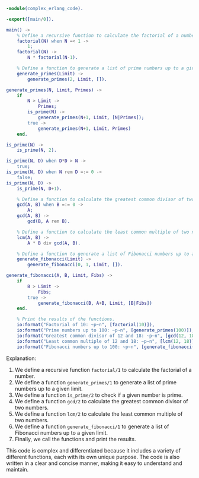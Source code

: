 ```erlang
-module(complex_erlang_code).

-export([main/0]).

main() ->
    % Define a recursive function to calculate the factorial of a number.
    factorial(N) when N =< 1 ->
        1;
    factorial(N) ->
        N * factorial(N-1).

    % Define a function to generate a list of prime numbers up to a given limit.
    generate_primes(Limit) ->
        generate_primes(2, Limit, []).

generate_primes(N, Limit, Primes) ->
    if
        N > Limit ->
            Primes;
        is_prime(N) ->
            generate_primes(N+1, Limit, [N|Primes]);
        true ->
            generate_primes(N+1, Limit, Primes)
    end.

is_prime(N) ->
    is_prime(N, 2).

is_prime(N, D) when D*D > N ->
    true;
is_prime(N, D) when N rem D =:= 0 ->
    false;
is_prime(N, D) ->
    is_prime(N, D+1).

    % Define a function to calculate the greatest common divisor of two numbers.
    gcd(A, B) when B =:= 0 ->
        A;
    gcd(A, B) ->
        gcd(B, A rem B).

    % Define a function to calculate the least common multiple of two numbers.
    lcm(A, B) ->
        A * B div gcd(A, B).

    % Define a function to generate a list of Fibonacci numbers up to a given limit.
    generate_fibonacci(Limit) ->
        generate_fibonacci(0, 1, Limit, []).

generate_fibonacci(A, B, Limit, Fibs) ->
    if
        B > Limit ->
            Fibs;
        true ->
            generate_fibonacci(B, A+B, Limit, [B|Fibs])
    end.

    % Print the results of the functions.
    io:format("Factorial of 10: ~p~n", [factorial(10)]),
    io:format("Prime numbers up to 100: ~p~n", [generate_primes(100)]),
    io:format("Greatest common divisor of 12 and 18: ~p~n", [gcd(12, 18)]),
    io:format("Least common multiple of 12 and 18: ~p~n", [lcm(12, 18)]),
    io:format("Fibonacci numbers up to 100: ~p~n", [generate_fibonacci(100)]).
```

Explanation:

1. We define a recursive function `factorial/1` to calculate the factorial of a number.
2. We define a function `generate_primes/1` to generate a list of prime numbers up to a given limit.
3. We define a function `is_prime/2` to check if a given number is prime.
4. We define a function `gcd/2` to calculate the greatest common divisor of two numbers.
5. We define a function `lcm/2` to calculate the least common multiple of two numbers.
6. We define a function `generate_fibonacci/1` to generate a list of Fibonacci numbers up to a given limit.
7. Finally, we call the functions and print the results.

This code is complex and differentiated because it includes a variety of different functions, each with its own unique purpose. The code is also written in a clear and concise manner, making it easy to understand and maintain.